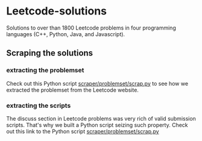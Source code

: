 # Leetcode-solutions
Solutions to over than 1800 Leetcode problems in four programming languages (C++, Python, Java, and Javascript).

## Scraping the solutions ##
  
  ### extracting the problemset ###
  
  Check out this Python script [scraper/problemset/scrap.py](https://github.com/AnasImloul/Leetcode-solutions/scraper/problemset/scrap.py) to see how we extracted the problemset from the Leetcode website.
  
  ### extracting the scripts ###
  
  The discuss section in Leetcode problems was very rich of valid submission scripts. That's why we built a Python script seizing such property.
  Check out this link to the Python script [scraper/problemset/scrap.py](https://github.com/AnasImloul/Leetcode-solutions/scraper/solutions/scrap.py)
